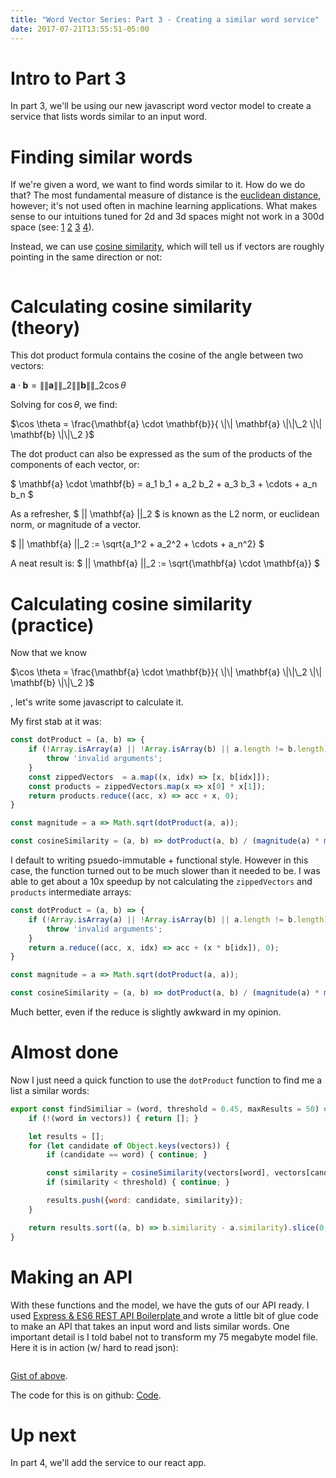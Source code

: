 ```yaml
---
title: "Word Vector Series: Part 3 - Creating a similar word service"
date: 2017-07-21T13:55:51-05:00
---
```


# Intro to Part 3

In part 3, we'll be using our new javascript word vector model to create a service that
lists words similar to an input word.

# Finding similar words

If we're given a word, we want to find words similar to it.  How do we do that?  The most
fundamental measure of distance is the [euclidean distance](https://en.wikipedia.org/wiki/Euclidean_distance), however; it's not used often in
machine learning applications.   What makes sense to our intuitions tuned for 2d and 3d spaces
might not work in a 300d space (see: [1](http://citeseerx.ist.psu.edu/viewdoc/download?doi=10.1.1.23.7409&rep=rep1&type=pdf) [2](https://stats.stackexchange.com/questions/99171/why-is-euclidean-distance-not-a-good-metric-in-high-dimensions) [3](http://www.overcomingbias.com/2017/07/high-dimensional-societes.html) [4](http://onlinelibrary.wiley.com/doi/10.1002/sam.11161/abstract)).

Instead, we can use [cosine similarity](https://en.wikipedia.org/wiki/Cosine_similarity), which will tell us if vectors are roughly pointing in the same direction or not:

<img data-src="/img/cosine_sim_white.png" width="100%" class="lazyload">

# Calculating cosine similarity (theory)

This dot product formula contains the cosine of the angle between two vectors:

$\mathbf{a} \cdot \mathbf{b} = \|\| \mathbf{a} \|\|\_2 \|\| \mathbf{b} \|\|\_2 \cos \theta$

Solving for $\cos \theta$, we find:

$\cos \theta = \frac{\mathbf{a} \cdot \mathbf{b}}{ 
   \|\| \mathbf{a} \|\|\_2 \|\| \mathbf{b} \|\|\_2 
}$

The dot product can also be expressed as the sum of the products of the components of each vector, or:

$ \mathbf{a} \cdot \mathbf{b} = a\_1 b\_1 + a\_2 b\_2 + a\_3 b\_3 + \cdots + a\_n b\_n $

As a refresher,  $ \|\| \mathbf{a} \|\|\_2 $ is known as the L2 norm, or euclidean norm, or magnitude of a vector.

$ \|\| \mathbf{a} \|\|\_2 := \sqrt{a\_1^2 + a\_2^2 + \cdots + a\_n^2} $

A neat result is: $ \|\| \mathbf{a} \|\|\_2 := \sqrt{\mathbf{a} \cdot \mathbf{a}} $

# Calculating cosine similarity (practice)

Now that we know 

$\cos \theta = \frac{\mathbf{a} \cdot \mathbf{b}}{ 
   \|\| \mathbf{a} \|\|\_2 \|\| \mathbf{b} \|\|\_2 
}$

, let's write some javascript to calculate it.

My first stab at it was:

```javascript
const dotProduct = (a, b) => {
	if (!Array.isArray(a) || !Array.isArray(b) || a.length != b.length) {
		throw 'invalid arguments';
	}
	const zippedVectors  = a.map((x, idx) => [x, b[idx]]);
	const products = zippedVectors.map(x => x[0] * x[1]);
	return products.reduce((acc, x) => acc + x, 0);
}

const magnitude = a => Math.sqrt(dotProduct(a, a));

const cosineSimilarity = (a, b) => dotProduct(a, b) / (magnitude(a) * magnitude(b));
```

I default to writing psuedo-immutable + functional style.  However in this case, the function
turned out to be much slower than it needed to be.  I was able to get about a 10x speedup by
not calculating the `zippedVectors` and `products` intermediate arrays:

```javascript
const dotProduct = (a, b) => {
	if (!Array.isArray(a) || !Array.isArray(b) || a.length != b.length) {
		throw 'invalid arguments';
	}
	return a.reduce((acc, x, idx) => acc + (x * b[idx]), 0);
}

const magnitude = a => Math.sqrt(dotProduct(a, a));

const cosineSimilarity = (a, b) => dotProduct(a, b) / (magnitude(a) * magnitude(b));
```

Much better, even if the reduce is slightly awkward in my opinion.

# Almost done

Now I just need a quick function to use the `dotProduct` function to find me a list a similar words:

```javascript
export const findSimiliar = (word, threshold = 0.45, maxResults = 50) => {
	if (!(word in vectors)) { return []; }

	let results = [];
	for (let candidate of Object.keys(vectors)) {
		if (candidate == word) { continue; }

		const similarity = cosineSimilarity(vectors[word], vectors[candidate]);
		if (similarity < threshold) { continue; }

		results.push({word: candidate, similarity});
	}

	return results.sort((a, b) => b.similarity - a.similarity).slice(0, maxResults);
}
```

# Making an API

With these functions and the model, we have the guts of our API ready.  I used [Express & ES6 REST API Boilerplate
](https://github.com/developit/express-es6-rest-api) and wrote a little bit of glue code to make an API that takes 
an input word and lists similar words.  One important detail is I told babel not to transform my 75 megabyte model
file.  Here it is in action (w/ hard to read json):

<img data-src="/img/api_example.png" width="100%" class="lazyload">

[Gist of above](https://gist.github.com/mreishus/bfbb0a532f9ecdce536d80eb3e8897c1).

The code for this is on github: [Code](https://github.com/mreishus/vector-search-example/tree/03_added_vector_service).

# Up next

In part 4, we'll add the service to our react app.
